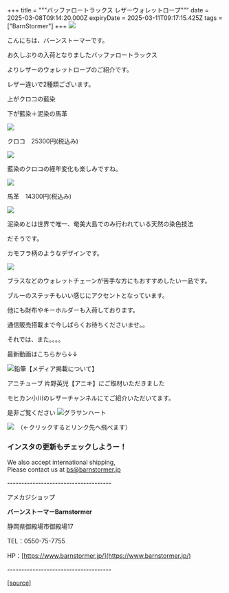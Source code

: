 +++
title = """バッファロートラックス レザーウォレットロープ"""
date = 2025-03-08T09:14:20.000Z
expiryDate = 2025-03-11T09:17:15.425Z
tags = ["BarnStormer"]
+++
[![](https://stat.ameba.jp/user_images/20231023/16/barnstormer-go/b2/03/p/o0420015015354743273.png)](https://ameblo.jp/barnstormer-go/entry-12825670498.html)

こんにちは、バーンストーマーです。

お久しぶりの入荷となりましたバッファロートラックス

よりレザーのウォレットロープのご紹介です。

レザー違いで2種類ございます。

上がクロコの藍染

下が藍染＋泥染の馬革

[![](https://stat.ameba.jp/user_images/20250308/17/barnstormer-go/17/d6/j/o0700046615552280945.jpg)](https://stat.ameba.jp/user_images/20250308/17/barnstormer-go/17/d6/j/o0700046615552280945.jpg)

クロコ　25300円(税込み)

[![](https://stat.ameba.jp/user_images/20250308/17/barnstormer-go/f1/a9/j/o0466070015552281035.jpg)](https://stat.ameba.jp/user_images/20250308/17/barnstormer-go/f1/a9/j/o0466070015552281035.jpg)

藍染のクロコの経年変化も楽しみですね。

[![](https://stat.ameba.jp/user_images/20250308/17/barnstormer-go/d0/ea/j/o0466070015552281036.jpg)](https://stat.ameba.jp/user_images/20250308/17/barnstormer-go/d0/ea/j/o0466070015552281036.jpg)

馬革　14300円(税込み)

[![](https://stat.ameba.jp/user_images/20250308/17/barnstormer-go/e4/97/j/o0466070015552281037.jpg)](https://stat.ameba.jp/user_images/20250308/17/barnstormer-go/e4/97/j/o0466070015552281037.jpg)

泥染めとは世界で唯一、奄美大島でのみ行われている天然の染色技法﻿

だそうです。

カモフラ柄のようなデザインです。

[![](https://stat.ameba.jp/user_images/20250308/17/barnstormer-go/be/50/j/o0466070015552281038.jpg)](https://stat.ameba.jp/user_images/20250308/17/barnstormer-go/be/50/j/o0466070015552281038.jpg)

ブラスなどのウォレットチェーンが苦手な方にもおすすめしたい一品です。

ブルーのステッチもいい感じにアクセントとなっています。

他にも財布やキーホルダーも入荷しております。

通信販売搭載まで今しばらくお待ちくださいませ。。

それでは、また。。。。

最新動画はこちらから↓↓

![鉛筆](https://stat100.ameba.jp/blog/ucs/img/char/char3/519.png)【メディア掲載について】

アニチューブ 片野英児【アニキ】にご取材いただきました

モヒカン小川のレザーチャンネルにてご紹介いただいてます。

是非ご覧ください ![グラサンハート](https://stat100.ameba.jp/blog/ucs/img/char/char3/148.png)

[![](https://stat.ameba.jp/user_images/20230412/16/barnstormer-go/6a/23/p/o0108010815269242493.png)](https://www.instagram.com/barnstormer_daily/)　（←クリックするとリンク先へ飛べます）

### インスタの更新もチェックしようー！

We also accept international shipping,  
Please contact us at bs@barnstormer.jp

**\-------------------------------------**

アメカジショップ

**バーンストーマーBarnstormer**

静岡県御殿場市御殿場17

TEL：0550-75-7755

HP：[https://www.barnstormer.jp/](https://www.barnstormer.jp/)

**\-------------------------------------**

[[source]](https://ameblo.jp/barnstormer-go/entry-12889164320.html)
